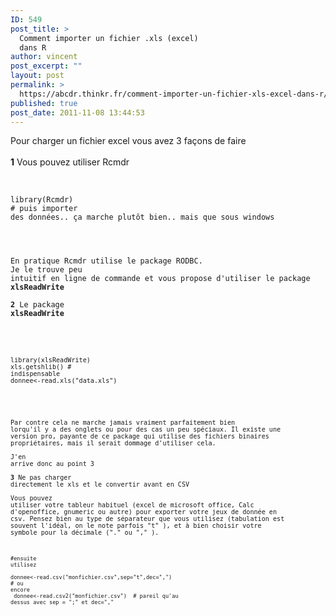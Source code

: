 ```yaml
---
ID: 549
post_title: >
  Comment importer un fichier .xls (excel)
  dans R
author: vincent
post_excerpt: ""
layout: post
permalink: >
  https://abcdr.thinkr.fr/comment-importer-un-fichier-xls-excel-dans-r/
published: true
post_date: 2011-11-08 13:44:53
---
```

Pour charger un fichier excel vous avez 3 façons de faire<br /><br /><strong>1</strong> Vous pouvez utiliser Rcmdr<br /><br /> <pre><code><br />library(Rcmdr) <br /># puis importer des données.. ça marche plutôt bien.. mais que sous windows<br /> </pre> <br />En pratique Rcmdr utilise le package RODBC.<br />Je le trouve peu intuitif en ligne de commande et vous propose d'utiliser le package <strong>xlsReadWrite</strong><br /><br /><strong>2</strong> Le package <strong>xlsReadWrite</strong> <br /><br /> <pre><code><br /> library(xlsReadWrite)<br />xls.getshlib() # indispensable<br />donnee&lt;-read.xls("data.xls")<br /> </pre> <br /><br />Par contre cela ne marche jamais vraiment parfaitement bien lorqu'il y a des onglets ou pour des cas un peu spéciaux. Il existe une version pro, payante de ce package qui utilise des fichiers binaires propriétaires, mais il serait dommage d'utiliser cela.<br /><br />J'en arrive donc au point 3<br /><br /><strong>3</strong> Ne pas charger directement le xls et le convertir avant en CSV<br /><br />Vous pouvez utiliser votre tableur habituel (excel de microsoft office, Calc d'openoffice, gnumeric ou autre) pour exporter votre jeux de donnée en csv. Pensez bien au type de séparateur que vous utilisez (tabulation est souvent l'idéal, on le note parfois "t" ), et à bien choisir votre symbole pour la décimale ("." ou "," ).<br /> <pre><code><br />#ensuite utilisez<br /> donnee&lt;-read.csv("monfichier.csv",sep="t",dec=",")<br /># ou encore<br /> donnee&lt;-read.csv2("monfichier.csv")  # pareil qu'au dessus avec sep = ";" et dec="," <br /></pre> <br /><br /><br /><br /><br /><br /><br /><br />